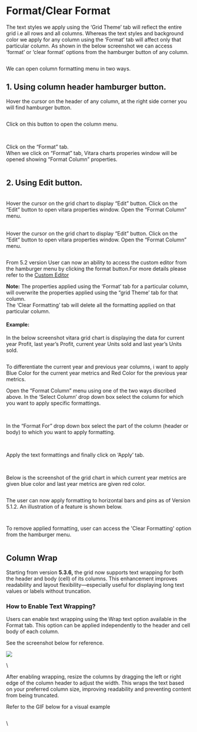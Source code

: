 # Format/Clear Format

The text styles we apply using the ‘Grid Theme’ tab will reflect the entire grid i.e all rows and all columns. Whereas the text styles and background color we apply for any column using the ‘Format’ tab will affect only that particular column. As shown in the below screenshot we can access ‘format’ or ‘clear format’ options from the hamburger button of any column.

<figure><img src="../.gitbook/assets/image29 (1).png" alt=""><figcaption></figcaption></figure>

We can open column formatting menu in two ways.

## **1. Using column header hamburger button.**

Hover the cursor on the header of any column, at the right side corner you will find hamburger button.

<figure><img src="../.gitbook/assets/columnFormat2.png" alt=""><figcaption></figcaption></figure>

Click on this button to open the column menu.&#x20;

<figure><img src="../.gitbook/assets/columnFormat3.png" alt=""><figcaption></figcaption></figure>

\
Click on the “Format” tab.\
When we click on “Format” tab, Vitara charts properies window will be opened showing “Format Column” properties.

&#x20;

<figure><img src="../.gitbook/assets/formatColumn.png" alt=""><figcaption></figcaption></figure>

## **2. Using Edit button.**

\
Hover the cursor on the grid chart to display “Edit” button. Click on the “Edit” button to open vitara properties window. Open the “Format Column” menu.

\
Hover the cursor on the grid chart to display “Edit” button. Click on the “Edit” button to open vitara properties window. Open the “Format Column” menu.

<figure><img src="../.gitbook/assets/formatColumn (1).png" alt=""><figcaption></figcaption></figure>

From 5.2 version User can now an ability to access the custom editor from the hamburger menu by clicking the format button.For more details please refer to the [Custom Editor](https://docs.vitaracharts.com/grid-microchart-guide/custom-editor#id-2.-using-the-hamburger-menu)

**Note:** The properties applied using the ‘Format’ tab for a particular column, will overwrite the properties applied using the “grid Theme’ tab for that column.\
The ‘Clear Formatting’ tab will delete all the formatting applied on that particular column.

#### Example: <a href="#example" id="example"></a>

In the below screenshot vitara grid chart is displaying the data for current year Profit, last year’s Profit, current year Units sold and last year’s Units sold.

<figure><img src="../.gitbook/assets/columnFormat1.png" alt=""><figcaption></figcaption></figure>

To differentiate the current year and previous year columns, i want to apply Blue Color for the current year metrics and Red Color for the previous year metrics.

Open the “Format Column” menu using one of the two ways discribed above. In the ‘Select Column’ drop down box select the column for which you want to apply specific formattings.

<figure><img src="../.gitbook/assets/formatColumn1 (1).png" alt=""><figcaption></figcaption></figure>

\
In the “Format For” drop down box select the part of the column (header or body) to which you want to apply formatting.

<figure><img src="../.gitbook/assets/formatColumn2.png" alt=""><figcaption></figcaption></figure>

\
Apply the text formattings and finally click on ‘Apply’ tab.

<figure><img src="../.gitbook/assets/formatColumn3.png" alt=""><figcaption></figcaption></figure>

\
Below is the screenshot of the grid chart in which current year metrics are given blue color and last year metrics are given red color.

<figure><img src="../.gitbook/assets/columnFormat8.png" alt=""><figcaption></figcaption></figure>

The user can now apply formatting to horizontal bars and pins as of Version 5.1.2. An illustration of a feature is shown below.

<figure><img src="../.gitbook/assets/Formatting1.png" alt=""><figcaption></figcaption></figure>

<figure><img src="../.gitbook/assets/Formatting2.png" alt=""><figcaption></figcaption></figure>

To remove applied formatting, user can access the 'Clear Formatting' option from the hamburger menu.

<figure><img src="../.gitbook/assets/image (1) (1).png" alt=""><figcaption></figcaption></figure>

## Column Wrap&#x20;

Starting from version **5.3.6,** the grid now supports text wrapping for both the header and body (cell) of its columns. This enhancement improves readability and layout flexibility—especially useful for displaying long text values or labels without truncation.

### &#x20;How to Enable Text Wrapping?

Users can enable text wrapping using the Wrap text  option available in the Format tab. This option can be applied independently to the header and cell body of each column.

See the screenshot below for reference.

![](https://lh7-rt.googleusercontent.com/docsz/AD_4nXcnBrfUSWdYaUHUdnTLuxrXw1YjKGoVz8xz_ezS8sEOAKAVkP39O4YSl3aBvQUn1QHFoWratM4CbnHP-cyYCiqf5_N78ArFrDXOci7765aIwKgzd_epZLu1tgvpEGDuHarSz6eq1Q?key=HG8zy91NAlh2msPjWJsC0g)

\


After enabling wrapping, resize the columns by dragging the left or right edge of the column header to adjust the width. This  wraps the text based on your preferred column size, improving readability and preventing content from being truncated.

Refer to the GIF below for a visual example

<figure><img src="https://lh7-rt.googleusercontent.com/docsz/AD_4nXfZGoDN9qW-9IYUF-G3Wz0HeYzMDk-b8Jf9_XHJKwnkkAfcwDtLILplRWiY67EnnpecFbT1LroI9xmXI1BVHhp_Rv3mjCqVteJRI-QUc5b1SKjzkbVXQ96VAU099FGDAJqFb-sTCA?key=HG8zy91NAlh2msPjWJsC0g" alt=""><figcaption></figcaption></figure>

\
